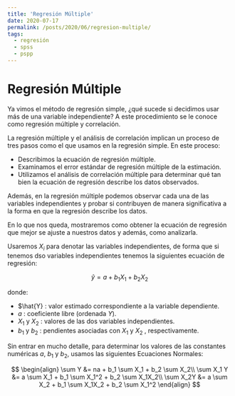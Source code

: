 ```yaml
---
title: 'Regresión Múltiple'
date: 2020-07-17
permalink: /posts/2020/06/regresion-multiple/
tags:
  - regresión
  - spss
  - pspp
---
```


# Regresión Múltiple

Ya vimos el método de regresión simple, ¿qué sucede si decidimos usar más de una variable independiente? A este procedimiento se le conoce como regresión múltiple y correlación.

La regresión múltiple y el análisis de correlación implican un proceso de tres pasos como el que usamos en la regresión simple. En este proceso:

 - Describimos la ecuación de regresión múltiple.
 -  Examinamos el error estándar de regresión múltiple de la estimación.
 -  Utilizamos el análisis de correlación múltiple para determinar qué tan bien la ecuación de regresión describe los datos observados.

Además, en la regresión múltiple podemos observar cada una de las variables independientes y probar si contribuyen de manera significativa a la forma en que la regresión describe los datos.

En lo que nos queda, mostraremos como obtener la ecuación de regresión que mejor se ajuste a nuestros datos y además, como analizarla.

Usaremos $X_i$ para denotar las variables independientes, de forma que si tenemos dso variables independientes tenemos la siguientes ecuación de regresión:

$$\hat{y} = a + b_1 X_1 + b_2 X_2 $$

donde:

- $\hat{Y} :  valor estimado correspondiente a la variable dependiente.
- $a$ : coeficiente libre (ordenada $Y$).
- $X_1$ y $X_2$ : valores de las dos variables independientes.
- $b_1$ y $b_2$ :  pendientes asociadas con $X_1$ y $X_2$ , respectivamente.

Sin entrar en mucho detalle, para determinar los valores de las constantes numéricas $a$, $b_1$ y $b_2$, usamos las siguientes Ecuaciones Normales:

$$
\begin{align}
\sum Y &= na + b_1 \sum X_1 + b_2 \sum X_2\\
\sum X_1 Y &= a \sum X_1 + b_1 \sum X_1^2 + b_2 \sum X_1X_2\\
\sum X_2Y &= a \sum X_2 + b_1 \sum X_1X_2 + b_2 \sum X_1^2
\end{align}
$$
